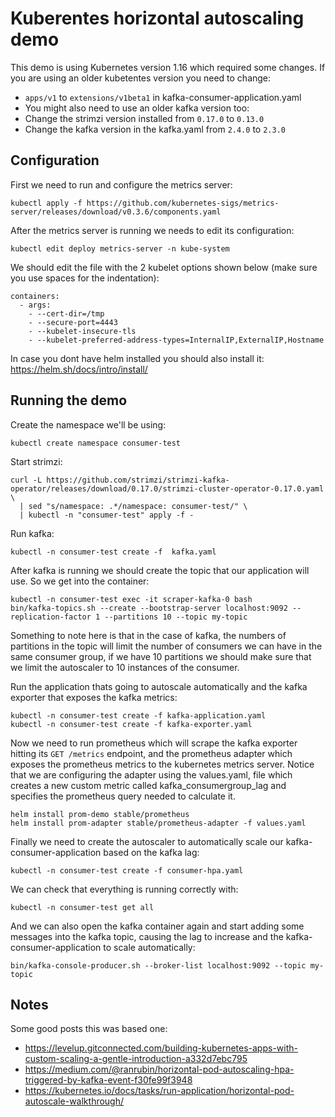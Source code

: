# Kuberentes horizontal autoscaling demo

This demo is using Kubernetes version 1.16 which required some changes. If you are using an older kubetentes version you need to change:
- `apps/v1` to `extensions/v1beta1` in kafka-consumer-application.yaml
-  You might also need to use an older kafka version too:
  - Change the strimzi version installed from `0.17.0` to `0.13.0`
  - Change the kafka version in the kafka.yaml from `2.4.0` to `2.3.0`

## Configuration

First we need to run and configure the metrics server:

```
kubectl apply -f https://github.com/kubernetes-sigs/metrics-server/releases/download/v0.3.6/components.yaml
```

After the metrics server is running we needs to edit its configuration:
```
kubectl edit deploy metrics-server -n kube-system
```

We should edit the file with the 2 kubelet options shown below (make sure you use spaces for the indentation):
```
containers:
  - args:
    - --cert-dir=/tmp
    - --secure-port=4443
    - --kubelet-insecure-tls
    - --kubelet-preferred-address-types=InternalIP,ExternalIP,Hostname
```

In case you dont have helm installed you should also install it: https://helm.sh/docs/intro/install/

## Running the demo

Create the namespace we'll be using:
```
kubectl create namespace consumer-test
```

Start strimzi:
```
curl -L https://github.com/strimzi/strimzi-kafka-operator/releases/download/0.17.0/strimzi-cluster-operator-0.17.0.yaml \
  | sed "s/namespace: .*/namespace: consumer-test/" \
  | kubectl -n "consumer-test" apply -f -
```

Run kafka:
```
kubectl -n consumer-test create -f  kafka.yaml
```

After kafka is running we should create the topic that our application will use. So we get into the container:
```
kubectl -n consumer-test exec -it scraper-kafka-0 bash
bin/kafka-topics.sh --create --bootstrap-server localhost:9092 --replication-factor 1 --partitions 10 --topic my-topic
```

Something to note here is that in the case of kafka, the numbers of partitions in the topic will limit the number of consumers we can have in the same consumer group, if we have 10 partitions we should make sure that we limit the autoscaler to 10 instances of the consumer.


Run the application thats going to autoscale automatically and the kafka exporter that exposes the kafka metrics:
```
kubectl -n consumer-test create -f kafka-application.yaml
kubectl -n consumer-test create -f kafka-exporter.yaml
```

Now we need to run prometheus which will scrape the kafka exporter hitting its `GET /metrics` endpoint, and the prometheus adapter which exposes the prometheus metrics to the kubernetes metrics server. Notice that we are configuring the adapter using the values.yaml, file which creates a new custom metric called kafka_consumergroup_lag and specifies the prometheus query needed to calculate it.
```
helm install prom-demo stable/prometheus
helm install prom-adapter stable/prometheus-adapter -f values.yaml
```

Finally we need to create the autoscaler to automatically scale our kafka-consumer-application based on the kafka lag:
```
kubectl -n consumer-test create -f consumer-hpa.yaml
```

We can check that everything is running correctly with:
```
kubectl -n consumer-test get all
```

And we can also open the kafka container again and start adding some messages into the kafka topic, causing the lag to increase and the kafka-consumer-application to scale automatically:
```
bin/kafka-console-producer.sh --broker-list localhost:9092 --topic my-topic
```

## Notes

Some good posts this was based one:

- https://levelup.gitconnected.com/building-kubernetes-apps-with-custom-scaling-a-gentle-introduction-a332d7ebc795
- https://medium.com/@ranrubin/horizontal-pod-autoscaling-hpa-triggered-by-kafka-event-f30fe99f3948
- https://kubernetes.io/docs/tasks/run-application/horizontal-pod-autoscale-walkthrough/

